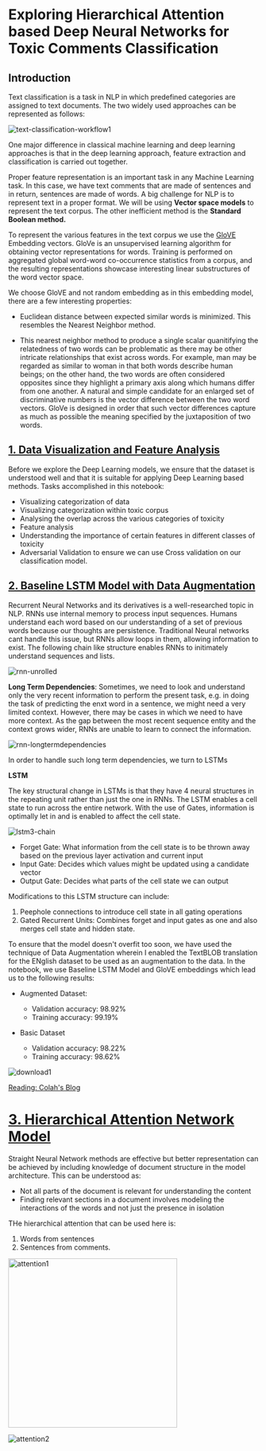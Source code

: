 # Exploring Hierarchical Attention based Deep Neural Networks for Toxic Comments Classification

## Introduction

Text classification is a task in NLP in which predefined categories are assigned to text documents. The two widely used approaches can be represented as follows: 

![text-classification-workflow1](https://user-images.githubusercontent.com/19747416/52180628-5b3c9300-27ae-11e9-9180-dd8b87352b4a.png)

One major difference in classical machine learning and deep learning approaches is that in the deep learning approach, feature extraction and classification is carried out together. 

Proper feature representation is an important task in any Machine Learning task. In this case, we have text comments that are made of sentences and in return, sentences are made of words. A big challenge for NLP is to represent text in a proper format. We will be using **Vector space models** to represent the text corpus. The other inefficient method is the **Standard Boolean method.**

To represent the various features in the text corpus we use the [GloVE](https://nlp.stanford.edu/projects/glove/) Embedding vectors. GloVe is an unsupervised learning algorithm for obtaining vector representations for words. Training is performed on aggregated global word-word co-occurrence statistics from a corpus, and the resulting representations showcase interesting linear substructures of the word vector space.

We choose GloVE and not random embedding as in this embedding model, there are a few interesting properties:

 - Euclidean distance between expected similar words is minimized. This resembles the Nearest Neighbor method.

 - This nearest neighbor method to produce a single scalar quanitifying the relatedness of two words can be problematic as there may be other intricate relationships that exist across words.  For example, man may be regarded as similar to woman in that both words describe human beings; on the other hand, the two words are often considered opposites since they highlight a primary axis along which humans differ from one another.  A natural and simple candidate for an enlarged set of discriminative numbers is the vector difference between the two word vectors. GloVe is designed in order that such vector differences capture as much as possible the meaning specified by the juxtaposition of two words.


## [1. Data Visualization and Feature Analysis](https://github.com/deepandas11/HAN-and-Data-Augmentation-Text-Classifier/blob/master/notebook1-data-visualization%20and%20feature%20analysis.ipynb)

Before we explore the Deep Learning models, we ensure that the dataset is understood well and that it is suitable for applying Deep Learning based methods. Tasks accomplished in this notebook:
  - Visualizing categorization of data
  - Visualizing categorization within toxic corpus
  - Analysing the overlap across the various categories of toxicity
  - Feature analysis 
  - Understanding the importance of certain features in different classes of toxicity
  - Adversarial Validation to ensure we can use Cross validation on our classification model.

## [2. Baseline LSTM Model with Data Augmentation](https://github.com/deepandas11/HAN-and-Data-Augmentation-Text-Classifier/blob/master/notebook3-baseline-lstm-data-augmentation.ipynb)

Recurrent Neural Networks and its derivatives is a well-researched topic in NLP. RNNs use internal memory to process input sequences. Humans understand each word based on our understanding of a set of previous words because our thoughts are persistence. Traditional Neural networks cant handle this issue, but RNNs allow loops in them, allowing information to exist. The following chain like structure enables RNNs to initimately understand sequences and lists. 

![rnn-unrolled](https://user-images.githubusercontent.com/19747416/52180944-af954200-27b1-11e9-9260-10d53f60e2e3.png) 

**Long Term Dependencies**: Sometimes, we need to look and understand only the very recent information to perform the present task, e.g. in doing the task of predicting the enxt word in a sentence, we might need a very limited context. However, there may be cases in which we need to have more context. As the gap between the most recent sequence entity and the context grows wider, RNNs are unable to learn to connect the information. 

![rnn-longtermdependencies](https://user-images.githubusercontent.com/19747416/52181011-83c68c00-27b2-11e9-8d5a-26fe1e2e0284.png)

In order to handle such long term dependencies, we turn to LSTMs

**LSTM**

The key structural change in LSTMs is that they have 4 neural structures in the repeating unit rather than just the one in RNNs. The LSTM enables a cell state to run across the entire network. With the use of Gates, information is optimally let in and is enabled to affect the cell state.

![lstm3-chain](https://user-images.githubusercontent.com/19747416/52181023-a2c51e00-27b2-11e9-9d44-4fefbf6be64b.png)


- Forget Gate: What information from the cell state is to be thrown away based on the previous layer activation and current input
- Input Gate: Decides which values might be updated using a candidate vector 
- Output Gate: Decides what parts of the cell state we can output

Modifications to this LSTM structure can include:
1. Peephole connections to introduce cell state in all gating operations
2. Gated Recurrent Units: Combines forget and input gates as one and also merges cell state and hidden state.

To ensure that the model doesn't overfit too soon, we have used the technique of Data Augmentation wherein I enabled the TextBLOB translation for the ENglish dataset to be used as an augmentation to the data.
In the notebook, we use Baseline LSTM Model and GloVE embeddings which lead us to the following results:

- Augmented Dataset:
   - Validation accuracy: 98.92%
   - Training accuracy: 99.19%

- Basic Dataset
   - Validation accuracy: 98.22%
   - Training accuracy: 98.62%


![download1](https://user-images.githubusercontent.com/19747416/52181207-2849cd80-27b5-11e9-925b-dfac0e570123.png)

[Reading: Colah's Blog](http://colah.github.io/posts/2015-08-Understanding-LSTMs/)


# [3. Hierarchical Attention Network Model](https://github.com/deepandas11/HAN-and-Data-Augmentation-Text-Classifier/blob/master/notebook4-han-with-augmented-data.ipynb) 

Straight Neural Network methods are effective but better representation can be achieved by including knowledge of document structure in the model architecture. This can be understood as:
- Not all parts of the document is relevant for understanding the content
- Finding relevant sections in a document involves modeling the interactions of the words and not just the presence in isolation

THe hierarchical attention that can be used here is:
1. Words from sentences
2. Sentences from comments.

<img width="340" alt="attention1" src="https://user-images.githubusercontent.com/19747416/52181452-9b544380-27b7-11e9-8091-29d28d70eb2f.png">


![attention2](https://user-images.githubusercontent.com/19747416/52181453-9c857080-27b7-11e9-83c2-cd13a0c9d094.png)





